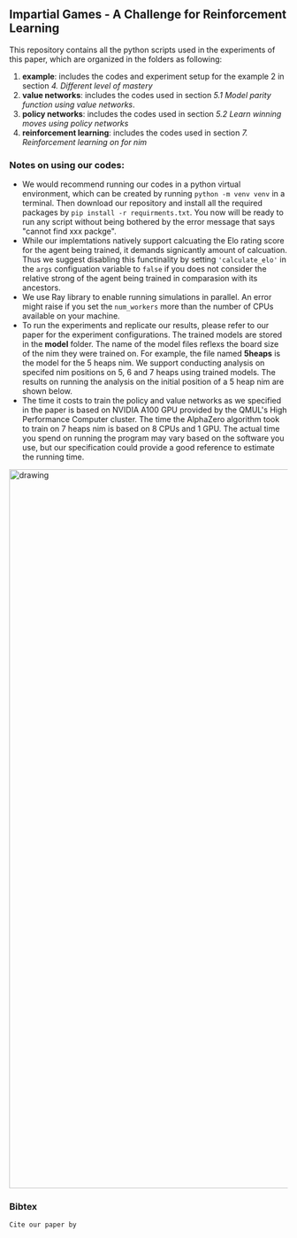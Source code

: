 
## Impartial Games - A Challenge for Reinforcement Learning

This repository contains all the python scripts used in the experiments of this paper, which are organized in the folders as following:

1. **example**: includes the codes and experiment setup for the example 2 in section *4. Different level of mastery*
2. **value networks**: includes the codes used in section *5.1 Model parity function using value networks*. 
3. **policy networks**:  includes the codes used in section *5.2 Learn winning moves using policy networks*
4. **reinforcement learning**: includes the codes used in section *7. Reinforcement learning on for nim*

### Notes on using our codes:
* We would recommend running our codes in a python virtual environment, which can be created by running 
```python -m venv venv```
in a terminal. Then download our repository and install all the required packages by
```pip install -r requirments.txt```. You now will be ready to run any script without being bothered by the error message that says "cannot find xxx packge". 
* While our implemtations natively support calcuating the Elo rating score for the agent being trained, it demands signicantly amount of calcuation. Thus we suggest disabling this functinality by setting ```'calculate_elo'``` in the ```args``` configuation variable to ```false``` if you does not consider the relative strong of the agent being trained in comparasion with its ancestors. 
* We use Ray library to enable running simulations in parallel. An error might raise if you set the ```num_workers``` more than the number of CPUs available on your machine. 
* To run the experiments and replicate our results, please refer to our paper for the experiment configurations. The trained models are stored in the **model** folder. The name of the model files reflexs the board size of the nim they were trained on. For example, the file named **5heaps** is the model for the 5 heaps nim. We support conducting analysis on specifed nim positions on 5, 6 and 7 heaps using trained models. The results on running the analysis on the initial position of a 5 heap nim are shown below. 
* The time it costs to train the policy and value networks as we specified in the paper is based on NVIDIA A100 GPU provided by the QMUL's High Performance Computer cluster. The time the AlphaZero algorithm took to train on 7 heaps nim is based on 8 CPUs and 1 GPU. The actual time you spend on running the program may vary based on the software you use, but our specification could provide a good reference to estimate the running time.   

<img src="https://github.com/sagebei/Impartial-Games-a-Chanllenge-to-Reinforcement-Learning/blob/main/images/analysis_on_nim_board_position.png" alt="drawing" width="1300"/>


### Bibtex
```
Cite our paper by 
```


